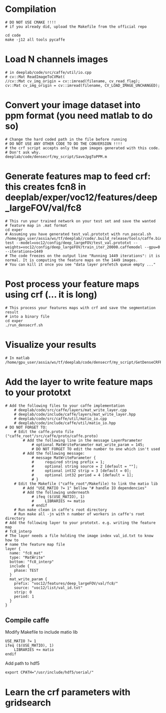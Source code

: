 # Compilation 
    
    # DO NOT USE CMAKE !!!!
    # if you already did, upload the Makefile from the official repo
    
    cd code
    make -j12 all tools pycaffe

# Load N channels images

    # in deeplab/code/src/caffe/util/io.cpp
    # cv::Mat ReadImageToCVMat(
    //cv::Mat cv_img_origin = cv::imread(filename, cv_read_flag);
    cv::Mat cv_img_origin = cv::imread(filename, CV_LOAD_IMAGE_UNCHANGED);


# Convert your image dataset into ppm format (you need matlab to do so)
    
    # Change the hard coded path in the file before running
    # DO NOT USE ANY OTHER CODE TO DO THE CONVERSION !!!! 
    # the crf script accepts only the ppm images generated with this code.
    # Don't ask why.
    deeplab/code/densecrf/my_script/SaveJpgToPPM.m

# Generate features map to feed crf: this creates fcn8 in deeplab/exper/voc12/features/deep_largeFOV/val/fc8
    # This run your trained network on your test set and save the wanted
    # feature map in .mat format
    cd exper
    # Assuming you have generated test_val.prototxt with run_pascal.sh 
    /home/gpu_user/assia/ws/tf/deeplab//code/.build_release/tools/caffe.bin test --model=voc12/config/deep_largeFOV/test_val.prototxt --weights=voc12/config/deep_largeFOV/train_iter_20000.caffemodel --gpu=0 --iterations=1449
    # The code freezes on the output line "Running 1449 iterations": it is
    normal. It is computing the feature maps on the 1449 images.
    # You can kill it once you see "data layer prefetch queue empty ..."

# Post process your feature maps using crf (... it is long)
    # This process your features maps with crf and save the segmentation result
    # into a binary file
    cd exper
    ./run_densecrf.sh

# Visualize your results
    # In matlab
    /home/gpu_user/assia/ws/tf/deeplab/code/densecrf/my_script/GetDenseCRFResult.m

# Add the layer to write feature maps to your prototxt
    # Add the following files to your caffe implementation
        # deeplab/code/src/caffe/layers/mat_write_layer.cpp
        # deeplab/code/include/caffe/layers/mat_write_layer.hpp
        # deeplab/code/src/caffe/util/matio_io.cpp
        # deeplab/code/include/caffe/util/matio_io.hpp
    # DO NOT FORGET TO:
        # Edit the caffe.proto file ("caffe_root"/src/caffe/proto/caffe.proto)
            # Add the following line in the message LayerParameter
                # optional MatWriteParameter mat_write_param = 145;
                # DO NOT FORGET TO edit the number to one which isn't used
            # Add the following message:
                # message MatWriteParameter {
                #     required string prefix = 1;
                #     optional string source = 2 [default = ""];
                #     optional int32 strip = 3 [default = 0];
                #     optional int32 period = 4 [default = 1];
                # }
        # Edit the Makefile ("caffe_root"/Makefile) to link the matio lib
            # Add "USE_MATIO ?= 1" bellow "# handle IO dependencies"
            # Add the following underneath
                # ifeq ($(USE_MATIO), 1)
                #     LIBRARIES += matio
                # endif
        # Run make clean in caffe's root directory
        # Run make all -jn with n number of workers in caffe's root directory
    # Add the following layer to your prototxt. e.g. writing the feature map
    # fc8_interp
    # The layer needs a file holding the image index val_id.txt to know how to
    # name the feature map file
    layer {
      name: "fc8_mat"
      type: "MatWrite"
      bottom: "fc8_interp"
      include {
        phase: TEST
      }
      mat_write_param {
        prefix: "voc12/features/deep_largeFOV/val/fc8/"
        source: "voc12/list/val_id.txt"
        strip: 0
        period: 1
      }
    }

## Compile caffe
Modify Makefile to include matio lib

    USE_MATIO ?= 1
    ifeq ($(USE_MATIO), 1)
        LIBRARIES += matio
    endif

Add path to hdf5

    export CPATH="/usr/include/hdf5/serial/"

# Learn the crf parameters with gridsearch

